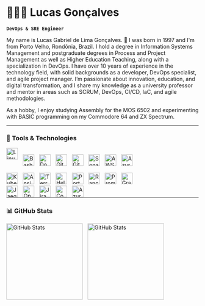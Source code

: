 <!--
**LucasGLGoncalves/LucasGLGoncalves** is a ✨ _special_ ✨ repository because its `README.md` (this file) appears on your GitHub profile.

Here are some ideas to get you started:

- 🔭 I’m currently working on ...
- 🌱 I’m currently learning ...
- 👯 I’m looking to collaborate on ...
- 🤔 I’m looking for help with ...
- 💬 Ask me about ...
- 📫 How to reach me: ...
- 😄 Pronouns: ...
- ⚡ Fun fact: ...
-->

# 👨🏻‍💻 Lucas Gonçalves

**`DevOps & SRE Engineer`**

My name is Lucas Gabriel de Lima Gonçalves. 🎂 I was born in 1997 and I'm from Porto Velho, Rondônia, Brazil. I hold a degree in Information Systems Management and postgraduate degrees in Process and Project Management as well as Higher Education Teaching, along with a specialization in DevOps. I have over 10 years of experience in the technology field, with solid backgrounds as a developer, DevOps specialist, and agile project manager. I’m passionate about innovation, education, and digital transformation, and I share my knowledge as a university professor and mentor in areas such as SCRUM, DevOps, CI/CD, IaC, and agile methodologies.

As a hobby, I enjoy studying Assembly for the MOS 6502 and experimenting with BASIC programming on my Commodore 64 and ZX Spectrum.

---

### 🚀 Tools & Technologies

<img 
    align="left" 
    alt="Linux"
    title="Linux" 
    width="30px" 
    style="padding-right: 10px;"
    src="https://cdn.jsdelivr.net/gh/devicons/devicon@latest/icons/linux/linux-original.svg" />    
<img 
    align="left" 
    alt="Bash"
    title="Bash" 
    width="30px" 
    style="padding-right: 10px;" 
    src="https://cdn.jsdelivr.net/gh/devicons/devicon@latest/icons/bash/bash-original.svg" />
<img 
    align="left" 
    alt="Docker"
    title="Docker" 
    width="30px" 
    style="padding-right: 10px;"
    src="https://cdn.jsdelivr.net/gh/devicons/devicon@latest/icons/docker/docker-original-wordmark.svg" />
<img 
    align="left" 
    alt="Git"
    title="Git" 
    width="30px" 
    style="padding-right: 10px;" 
    src="https://cdn.jsdelivr.net/gh/devicons/devicon@latest/icons/git/git-original-wordmark.svg" />
<img 
    align="left" 
    alt="Github Actions"
    title="Github Actions" 
    width="30px" 
    style="padding-right: 10px;" 
    src="https://cdn.jsdelivr.net/gh/devicons/devicon@latest/icons/githubactions/githubactions-original.svg" />
<img 
    align="left" 
    alt="Sonar"
    title="Sonar" 
    width="30px" 
    style="padding-right: 10px;"
    src="https://cdn.jsdelivr.net/gh/devicons/devicon@latest/icons/sonarqube/sonarqube-original-wordmark.svg" />
<img 
    align="left" 
    alt="AWS"
    title="AWS" 
    width="30px" 
    style="padding-right: 10px;" 
    src="https://cdn.jsdelivr.net/gh/devicons/devicon@latest/icons/amazonwebservices/amazonwebservices-original-wordmark.svg" />
<img 
    align="left" 
    alt="Azure"
    title="Azure" 
    width="30px" 
    style="padding-right: 10px;"
    src="https://cdn.jsdelivr.net/gh/devicons/devicon@latest/icons/azure/azure-original-wordmark.svg" />

<br/>
<br/>
<img 
    align="left" 
    alt="Kubernetes"
    title="Kubernetes" 
    width="30px" 
    style="padding-right: 10px;"
    src="https://cdn.jsdelivr.net/gh/devicons/devicon@latest/icons/kubernetes/kubernetes-original-wordmark.svg" />
<img 
    align="left" 
    alt="Ansible"
    title="Ansible" 
    width="30px" 
    style="padding-right: 10px;"
    src="https://cdn.jsdelivr.net/gh/devicons/devicon@latest/icons/ansible/ansible-original-wordmark.svg" />
<img 
    align="left" 
    alt="Terraform"
    title="Terraform" 
    width="30px" 
    style="padding-right: 10px;"
    src="https://cdn.jsdelivr.net/gh/devicons/devicon@latest/icons/terraform/terraform-original-wordmark.svg" />
<img 
    align="left" 
    alt="Helm"
    title="Helm" 
    width="30px" 
    style="padding-right: 10px;"
    src="https://cdn.jsdelivr.net/gh/devicons/devicon@latest/icons/helm/helm-original.svg" />
<img 
    align="left" 
    alt="Portainer"
    title="Portainer"
    width="30px" 
    style="padding-right: 10px;"
    src="https://cdn.jsdelivr.net/gh/devicons/devicon@latest/icons/portainer/portainer-original-wordmark.svg" />
<img 
    align="left" 
    alt="Rancher"
    title="Rancher" 
    width="30px" 
    style="padding-right: 10px;"
    src="https://cdn.jsdelivr.net/gh/devicons/devicon@latest/icons/rancher/rancher-plain-wordmark.svg" />
<img align="left" 
    alt="Prometheus"
    title="Prometheus"
    width="30px" 
    style="padding-right: 10px;"
    src="https://cdn.jsdelivr.net/gh/devicons/devicon@latest/icons/prometheus/prometheus-original-wordmark.svg" />
<img 
    align="left" 
    alt="Grafana"
    title="Grafana"
    width="30px" 
    style="padding-right: 10px;"
    src="https://cdn.jsdelivr.net/gh/devicons/devicon@latest/icons/grafana/grafana-original-wordmark.svg" />

<br/>
<br/>
<img 
    align="left" 
    alt="Jaeger"
    title="Jaeger"
    width="30px" 
    style="padding-right: 10px;"
    src="https://cdn.jsdelivr.net/gh/devicons/devicon@latest/icons/jaegertracing/jaegertracing-original-wordmark.svg" />
<img 
    align="left" 
    alt="OpenTelemetry"
    title="OpenTelemetry" 
    width="30px" 
    style="padding-right: 10px;"
    src="https://cdn.jsdelivr.net/gh/devicons/devicon@latest/icons/opentelemetry/opentelemetry-original.svg" />
<img 
    align="left" 
    alt="Jira"
    title="Jira" 
    width="30px" 
    style="padding-right: 10px;"
    src="https://cdn.jsdelivr.net/gh/devicons/devicon@latest/icons/jira/jira-original-wordmark.svg" />
<img 
    align="left" 
    alt="Confluence"
    title="Confluence" 
    width="30px" 
    style="padding-right: 10px;"
    src="https://cdn.jsdelivr.net/gh/devicons/devicon@latest/icons/confluence/confluence-original-wordmark.svg" />
<img
    align="left" 
    alt="Azure Devops"
    title="Azure Devops" 
    width="30px" 
    style="padding-right: 10px;"
    src="https://cdn.jsdelivr.net/gh/devicons/devicon@latest/icons/azuredevops/azuredevops-original.svg" />           

<br/>

---

### 📊 GitHub Stats

<p>
  <img 
    align="left" 
    alt="GitHub Stats" 
    height="200" 
    style="padding-right: 10px;" 
    src="https://github-readme-stats.vercel.app/api?username=LucasGLGoncalves&show_icons=true&theme=tokyonight&include_all_commits=true&Locale=en" 
  />

<img 
      align="left" 
      alt="GitHub Stats" 
      height="200" 
      src="https://github-readme-stats.vercel.app/api/top-langs/?username=LucasGLGoncalves&theme=tokyonight&layout=compact&custom_title=Technologies&langs_count=9" 
  />

</p>

<br/>